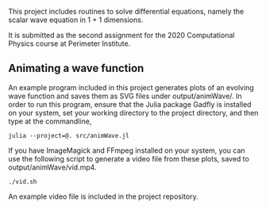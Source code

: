 This project includes routines to solve differential equations, namely the
scalar wave equation in 1 + 1 dimensions.

It is submitted as the second assignment for the 2020 Computational Physics
course at Perimeter Institute.

## Animating a wave function

An example program included in this project generates plots of an evolving wave function and saves them as SVG files under output/animWave/. In order to run this program, ensure that the Julia package Gadfly is installed on your system, set your working directory to the project directory, and then type at the commandline,

    julia --project=@. src/animWave.jl

If you have ImageMagick and FFmpeg installed on your system, you can use the following script to generate a video file from these plots, saved to output/animWave/vid.mp4.

    ./vid.sh

An example video file is included in the project repository.
